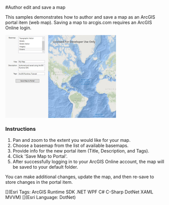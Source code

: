 #Author edit and save a map

This samples demonstrates how to author and save a map as an ArcGIS portal item (web map). Saving a map to arcgis.com requires an ArcGIS Online login.

<img src="AuthorEditSaveMap.jpg" width="350"/>

### Instructions

1) Pan and zoom to the extent you would like for your map. 
2) Choose a basemap from the list of available basemaps. 
3) Provide info for the new portal item (Title, Description, and Tags). 
4) Click 'Save Map to Portal'. 
5) After successfully logging in to your ArcGIS Online account, the map will be saved to your default folder.

You can make additional changes, update the map, and then re-save to store changes in the portal item.

[](Esri Tags: ArcGIS Runtime SDK .NET WPF C# C-Sharp DotNet XAML MVVM)
[](Esri Language: DotNet)